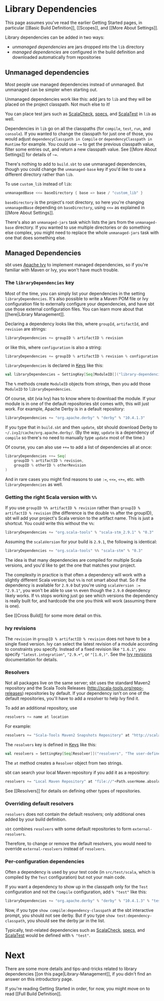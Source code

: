 [Keys]: http://harrah.github.com/xsbt/latest/sxr/Keys.scala.html "Keys.scala"
[Apache Ivy]: http://ant.apache.org/ivy/
[Ivy revisions]: http://ant.apache.org/ivy/history/2.2.0/ivyfile/dependency.html#revision
[Extra attributes]: http://ant.apache.org/ivy/history/2.2.0/concept.html#extra
[through Ivy]: http://ant.apache.org/ivy/history/latest-milestone/concept.html#checksum
[ScalaCheck]: http://code.google.com/p/scalacheck/
[specs]: http://code.google.com/p/specs/
[ScalaTest]: http://www.artima.com/scalatest/

# Library Dependencies

This page assumes you've read the earlier Getting Started pages, in particular
[[Basic Build Definition]], [[Scopes]], and [[More About Settings]].

Library dependencies can be added in two ways:

 - _unmanaged dependencies_ are jars dropped into the `lib` directory
 - _managed dependencies_ are configured in the build definition and
   downloaded automatically from repositories

## Unmanaged dependencies

Most people use managed dependencies instead of unmanaged. But unmanaged can
be simpler when starting out.

Unmanaged dependencies work like this: add jars to `lib` and they will be
placed on the project classpath. Not much else to it!

You can place test jars such as [ScalaCheck], [specs], and [ScalaTest] in
`lib` as well.

Dependencies in `lib` go on all the classpaths (for `compile`, `test`,
`run`, and `console`). If you wanted to change the classpath for just one of
those, you would adjust `dependencyClasspath in Compile` or
`dependencyClasspath in Runtime` for example. You could use `~=` to get the
previous classpath value, filter some entries out, and return a new
classpath value. See [[More About Settings]] for details of `~=`.

There's nothing to add to `build.sbt` to use unmanaged dependencies, though
you could change the `unmanaged-base` key if you'd like to use a different
directory rather than `lib`.

To use `custom_lib` instead of `lib`:

```scala
unmanagedBase <<= baseDirectory { base => base / "custom_lib" }
```

`baseDirectory` is the project's root directory, so here you're changing
`unmanagedBase` depending on `baseDirectory`, using `<<=` as explained in
[[More About Settings]].

There's also an `unmanaged-jars` task which lists the jars from the
`unmanaged-base` directory. If you wanted to use multiple directories or do
something else complex, you might need to replace the whole `unmanaged-jars`
task with one that does something else.

## Managed Dependencies

sbt uses [Apache Ivy] to implement managed dependencies, so if you're
familiar with Maven or Ivy, you won't have much trouble.

### The `libraryDependencies` key

Most of the time, you can simply list your dependencies in the setting
`libraryDependencies`. It's also possible to write a Maven POM file or Ivy
configuration file to externally configure your dependencies, and have sbt
use those external configuration files. You can learn more about that
[[here|Library Management]].

Declaring a dependency looks like this, where `groupId`, `artifactId`, and
`revision` are strings:

```scala
libraryDependencies += groupID % artifactID % revision
```

or like this, where `configuration` is also a string:

```scala
libraryDependencies += groupID % artifactID % revision % configuration
```

`libraryDependencies` is declared in [Keys] like this:

```scala
val libraryDependencies = SettingKey[Seq[ModuleID]]("library-dependencies", "Declares managed dependencies.")
```

The `%` methods create `ModuleID` objects from strings, then you add those
`ModuleID` to `libraryDependencies`.

Of course, sbt (via Ivy) has to know where to download the module. If
your module is in one of the default repositories sbt comes with, this will
just work. For example, Apache Derby is in a default repository:

```scala
libraryDependencies += "org.apache.derby" % "derby" % "10.4.1.3"
```

If you type that in `build.sbt` and then `update`, sbt should download
Derby to `~/.ivy2/cache/org.apache.derby/`.  (By the way, `update` is a
dependency of `compile` so there's no need to manually type `update` most of
the time.)

Of course, you can also use `++=` to add a list of dependencies all at once:

```scala
libraryDependencies ++= Seq(
	groupID % artifactID % revision,
	groupID % otherID % otherRevision
)
```

And in rare cases you might find reasons to use `:=`, `<<=`, `<+=`,
etc. with `libraryDependencies` as well.

### Getting the right Scala version with `%%`

If you use `groupID %% artifactID % revision` rather than `groupID %
artifactID % revision` (the difference is the double `%%` after the
groupID), sbt will add your project's Scala version to the artifact name.
This is just a shortcut. You could write this without the `%%`:

```scala
libraryDependencies += "org.scala-tools" % "scala-stm_2.9.1" % "0.3"
```

Assuming the `scalaVersion` for your build is `2.9.1`, the following is
identical:

```scala
libraryDependencies += "org.scala-tools" %% "scala-stm" % "0.3"
```

The idea is that many dependencies are compiled for multiple Scala versions,
and you'd like to get the one that matches your project.

The complexity in practice is that often a dependency will work with a slightly different Scala version; but `%%` is not smart about that. So if
the dependency is available for `2.9.0` but you're using `scalaVersion :=
"2.9.1"`, you won't be able to use `%%` even though the `2.9.0` dependency
likely works. If `%%` stops working just go see which versions the
dependency is really built for, and hardcode the one you think will work
(assuming there is one).

See [[Cross Build]] for some more detail on this.

### Ivy revisions

The `revision` in `groupID % artifactID % revision` does not have to be a
single fixed version. Ivy can select the latest revision of a module
according to constraints you specify.  Instead of a fixed revision like
`"1.6.1"`, you specify `"latest.integration"`, `"2.9.+"`, or
`"[1.0,)"`.  See the [Ivy revisions] documentation for details.

### Resolvers

Not all packages live on the same server; sbt uses the standard Maven2
repository and the Scala Tools Releases
(<http://scala-tools.org/repo-releases>) repositories by default. If your
dependency isn't on one of the default repositories, you'll have to add a
_resolver_ to help Ivy find it.

To add an additional repository, use

```scala
resolvers += name at location
```

For example:

```scala
resolvers += "Scala-Tools Maven2 Snapshots Repository" at "http://scala-tools.org/repo-snapshots"
```

The `resolvers` key is defined in [Keys] like this:

```scala
val resolvers = SettingKey[Seq[Resolver]]("resolvers", "The user-defined additional resolvers for automatically managed dependencies.")
```

The `at` method creates a `Resolver` object from two strings.

sbt can search your local Maven repository if you add it as a repository:

```scala
resolvers += "Local Maven Repository" at "file://"+Path.userHome.absolutePath+"/.m2/repository"
```

See [[Resolvers]] for details on defining other types of repositories.

### Overriding default resolvers

`resolvers` does not contain the default resolvers; only additional ones
added by your build definition.

`sbt` combines `resolvers` with some default repositories to form
`external-resolvers`.

Therefore, to change or remove the default resolvers, you would need to
override `external-resolvers` instead of `resolvers`.

### Per-configuration dependencies

Often a dependency is used by your test code (in `src/test/scala`, which is
compiled by the `Test` configuration) but not your main code.

If you want a dependency to show up in the classpath only for the `Test`
configuration and not the `Compile` configuration, add `% "test"` like this:

```scala
libraryDependencies += "org.apache.derby" % "derby" % "10.4.1.3" % "test"
```

Now, if you type `show compile:dependency-classpath` at the sbt interactive
prompt, you should not see derby. But if you type `show
test:dependency-classpath`, you should see the derby jar in the list.

Typically, test-related dependencies such as [ScalaCheck], [specs], and
[ScalaTest] would be defined with `% "test"`.

# Next

There are some more details and tips-and-tricks related to library
dependencies [[on this page|Library-Management]], if you didn't find an
answer on this introductory page.

If you're reading Getting Started in order, for now, you might move on to
read [[Full Build Definition]].

